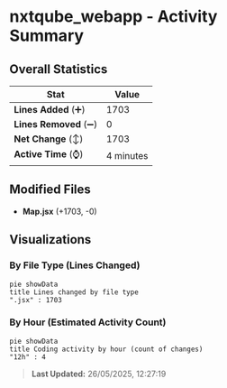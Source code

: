 # nxtqube_webapp - Activity Summary 

## Overall Statistics

| Stat                   | Value                                                             |
| ---------------------- | ----------------------------------------------------------------- |
| **Lines Added** (➕)   | 1703                                          |
| **Lines Removed** (➖) | 0                                        |
| **Net Change** (↕)    | 1703                |
| **Active Time** (⌚)   | 4 minutes |


## Modified Files
- **Map.jsx** (+1703, -0)

## Visualizations

### By File Type (Lines Changed)

```mermaid
pie showData
title Lines changed by file type
".jsx" : 1703
```

### By Hour (Estimated Activity Count)

```mermaid
pie showData
title Coding activity by hour (count of changes)
"12h" : 4
```


> **Last Updated:** 26/05/2025, 12:27:19